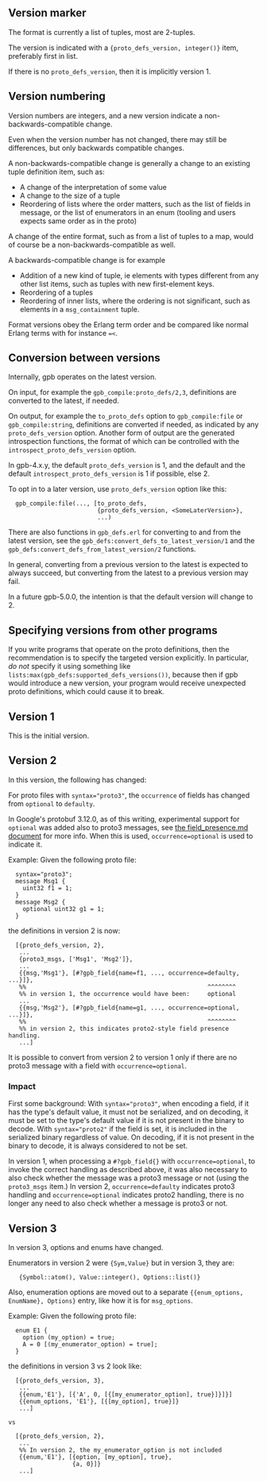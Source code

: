 Version marker
--------------

The format is currently a list of tuples, most are 2-tuples.

The version is indicated with a `{proto_defs_version, integer()}` item,
preferably first in list.

If there is no `proto_defs_version`, then it is implicitly version 1.

Version numbering
-----------------

Version numbers are integers, and a new version indicate a
non-backwards-compatible change.

Even when the version number has not changed, there may still
be differences, but only backwards compatible changes.

A non-backwards-compatible change is generally a change to an
existing tuple definition item, such as:

* A change of the interpretation of some value
* A change to the size of a tuple
* Reordering of lists where the order matters, such as
  the list of fields in message, or the list of enumerators
  in an enum (tooling and users expects same order as in
  the proto)

A change of the entire format, such as from a list of tuples to a
map, would of course be a non-backwards-compatible as well.

A backwards-compatible change is for example

* Addition of a new kind of tuple, ie elements with types
  different from any other list items, such as tuples with
  new first-element keys.
* Reordering of a tuples
* Reordering of inner lists, where the ordering is not
  significant, such as elements in a `msg_containment`
  tuple.

Format versions obey the Erlang term order and be compared like
normal Erlang terms with for instance `=<`.

Conversion between versions
---------------------------

Internally, gpb operates on the latest version.

On input, for example the `gpb_compile:proto_defs/2,3`, definitions are
converted to the latest, if needed.

On output, for example the `to_proto_defs` option to `gpb_compile:file` or
`gpb_compile:string`, definitions are converted if needed, as indicated
by any `proto_defs_version` option.  Another form of output are the
generated introspection functions, the format of which can be
controlled with the `introspect_proto_defs_version` option.

In gpb-4.x.y, the default `proto_defs_version` is 1, and the default
and the default `introspect_proto_defs_version` is 1 if possible, else 2.

To opt in to a later version, use `proto_defs_version` option like this:
```
  gpb_compile:file(..., [to_proto_defs,
                         {proto_defs_version, <SomeLaterVersion>},
                         ...)
```

There are also functions in `gpb_defs.erl` for converting to and from
the latest version, see the `gpb_defs:convert_defs_to_latest_version/1`
and the `gpb_defs:convert_defs_from_latest_version/2` functions.

In general, converting from a previous version to the latest is
expected to always succeed, but converting from the latest to a
previous version may fail.

In a future gpb-5.0.0, the intention is that the default version
will change to 2.

Specifying versions from other programs
---------------------------------------

If you write programs that operate on the proto definitions, then the
recommendation is to specify the targeted version explicitly.
In particular, _do not_ specify it using something like
`lists:max(gpb_defs:supported_defs_versions())`, because then if gpb would
introduce a new version, your program would receive unexpected proto
definitions, which could cause it to break.

Version 1
---------

This is the initial version.

Version 2
---------

In this version, the following has changed:

For proto files with `syntax="proto3"`, the `occurrence` of fields has
changed from `optional` to `defaulty`.

In Google's protobuf 3.12.0, as of this writing, experimental support for
`optional` was added also to proto3 messages, see [the field_presence.md document](https://github.com/protocolbuffers/protobuf/blob/v3.12.0/docs/field_presence.md)
for more info.  When this is used, `occurrence=optional` is used
to indicate it.

Example: Given the following proto file:
```
  syntax="proto3";
  message Msg1 {
    uint32 f1 = 1;
  }
  message Msg2 {
    optional uint32 g1 = 1;
  }
  ```
the definitions in version 2 is now:
```
  [{proto_defs_version, 2},
   ...
   {proto3_msgs, ['Msg1', 'Msg2']},
   ...
   {{msg,'Msg1'}, [#?gpb_field{name=f1, ..., occurrence=defaulty, ...}]},
   %%                                                   ^^^^^^^^
   %% in version 1, the occurrence would have been:     optional
   ...
   {{msg,'Msg2'}, [#?gpb_field{name=g1, ..., occurrence=optional, ...}]},
   %%                                                   ^^^^^^^^
   %% in version 2, this indicates proto2-style field presence handling.
   ...]
```

It is possible to convert from version 2 to version 1 only if there
are no proto3 message with a field with `occurrence=optional`.

### Impact

First some background: With `syntax="proto3"`, when encoding a
field, if it has the type's default value, it must not be serialized,
and on decoding, it must be set to the type's default value if it is
not present in the binary to decode. With `syntax="proto2"` if the
field is set, it is included in the serialized binary regardless of
value.  On decoding, if it is not present in the binary to decode, it
is always considered to not be set.

In version 1, when processing a `#?gpb_field{}` with
`occurrence=optional`, to invoke the correct handling as described
above, it was also necessary to also check whether the message
was a proto3 message or not (using the `proto3_msgs` item.)
In version 2, `occurrence=defaulty` indicates proto3 handling
and `occurrence=optional` indicates proto2 handling, there is no longer
any need to also check whether a message is proto3 or not.


Version 3
---------

In version 3, options and enums have changed.

Enumerators in version 2 were `{Sym,Value}` but in version 3, they are:

```
   {Symbol::atom(), Value::integer(), Options::list()}
```

Also, enumeration options are moved out to a separate
`{{enum_options, EnumName}, Options}` entry, like how it is for `msg_options`.

Example: Given the following proto file:
```
  enum E1 {
    option (my_option) = true;
    A = 0 [(my_enumerator_option) = true];
  }
```

the definitions in version 3 vs 2 look like:
```
  [{proto_defs_version, 3},
   ...
   {{enum,'E1'}, [{'A', 0, [{[my_enumerator_option], true}]}]}]
   {{enum_options, 'E1'}, [{[my_option], true}]}
   ...]

vs

  [{proto_defs_version, 2},
   ...
   %% In version 2, the my_enumerator_option is not included
   {{enum,'E1'}, [{option, [my_option], true},
                  {a, 0}]}
   ...]
```
